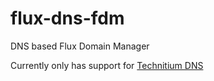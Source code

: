 # flux-dns-fdm
DNS based Flux Domain Manager 

Currently only has support for [Technitium DNS](https://github.com/TechnitiumSoftware/DnsServer)

